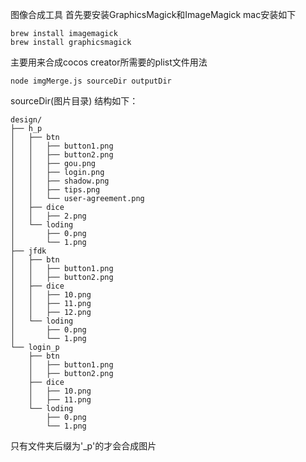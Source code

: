 图像合成工具
首先要安装GraphicsMagick和ImageMagick
mac安装如下
```
brew install imagemagick
brew install graphicsmagick
```
主要用来合成cocos creator所需要的plist文件用法
```
node imgMerge.js sourceDir outputDir
```
sourceDir(图片目录) 结构如下：
```
design/
├── h_p
│   ├── btn
│   │   ├── button1.png
│   │   ├── button2.png
│   │   ├── gou.png
│   │   ├── login.png
│   │   ├── shadow.png
│   │   ├── tips.png
│   │   └── user-agreement.png
│   ├── dice
│   │   ├── 2.png
│   └── loding
│       ├── 0.png
│       └── 1.png
├── jfdk
│   ├── btn
│   │   ├── button1.png
│   │   ├── button2.png
│   ├── dice
│   │   ├── 10.png
│   │   ├── 11.png
│   │   ├── 12.png
│   └── loding
│       ├── 0.png
│       └── 1.png
└── login_p
    ├── btn
    │   ├── button1.png
    │   ├── button2.png
    ├── dice
    │   ├── 10.png
    │   ├── 11.png
    └── loding
        ├── 0.png
        └── 1.png
```
只有文件夹后缀为'_p'的才会合成图片
